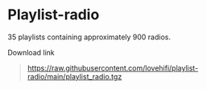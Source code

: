 # Playlist-radio
>
35 playlists containing approximately 900 radios.
>
Download link
> https://raw.githubusercontent.com/lovehifi/playlist-radio/main/playlist_radio.tgz

